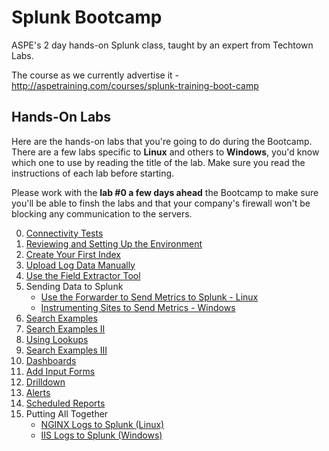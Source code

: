 # Splunk Bootcamp


ASPE's 2 day hands-on Splunk class, taught by an expert from Techtown Labs.

The course as we currently advertise it - http://aspetraining.com/courses/splunk-training-boot-camp

## Hands-On Labs
Here are the hands-on labs that you're going to do during the Bootcamp. There are a few labs specific to **Linux** and others to **Windows**, you'd know which one to use by reading the title of the lab. Make sure you read the instructions of each lab before starting.

Please work with the **lab #0 a few days ahead** the Bootcamp to make sure you'll be able to finsh the labs and that your company's firewall won't be blocking any communication to the servers.

0. [Connectivity Tests](connectivity.md)
1. [Reviewing and Setting Up the Environment](labs/01.md)
2. [Create Your First Index](labs/02.md)
3. [Upload Log Data Manually](labs/03.md)
4. [Use the Field Extractor Tool](labs/04.md)
5. Sending Data to Splunk
    * [Use the Forwarder to Send Metrics to Splunk - Linux](labs/05.md) 
    * [Instrumenting Sites to Send Metrics - Windows](labs/05WIN.md)
6. [Search Examples](labs/06.md)
7. [Search Examples II](labs/07.md)
8. [Using Lookups](labs/08.md)
9. [Search Examples III](labs/09.md)
10. [Dashboards](labs/10.md)
11. [Add Input Forms](labs/11.md)
12. [Drilldown](labs/12.md)
13. [Alerts](labs/13.md)
14. [Scheduled Reports](labs/14.md)
15. Putting All Together
    * [NGINX Logs to Splunk (Linux)](labs/15.md)
    * [IIS Logs to Splunk (Windows)](labs/15WIN.md)
